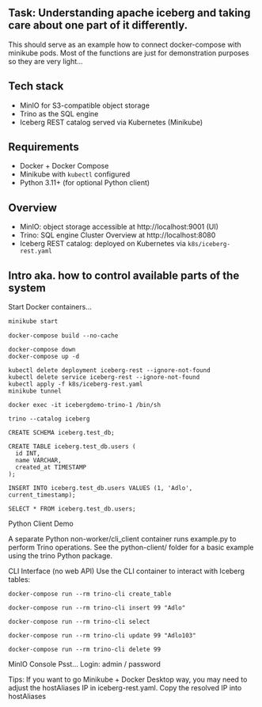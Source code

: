 ## Task: Understanding apache iceberg and taking care about one part of it differently. 
This should serve as an example how to connect docker-compose with minikube pods.
Most of the functions are just for demonstration purposes so they are very light...
## Tech stack
- MinIO for S3-compatible object storage  
- Trino as the SQL engine  
- Iceberg REST catalog served via Kubernetes (Minikube)


## Requirements
- Docker + Docker Compose
- Minikube with `kubectl` configured
- Python 3.11+ (for optional Python client)

## Overview
- MinIO: object storage accessible at http://localhost:9001 (UI)
- Trino: SQL engine Cluster Overview  at http://localhost:8080
- Iceberg REST catalog: deployed on Kubernetes via `k8s/iceberg-rest.yaml`

## Intro aka. how to control available parts of the system

Start Docker containers...

```bash
minikube start
```
```
docker-compose build --no-cache
```

```
docker-compose down
docker-compose up -d

kubectl delete deployment iceberg-rest --ignore-not-found
kubectl delete service iceberg-rest --ignore-not-found
kubectl apply -f k8s/iceberg-rest.yaml
minikube tunnel
```



```
docker exec -it icebergdemo-trino-1 /bin/sh
```
```
trino --catalog iceberg
```
```
CREATE SCHEMA iceberg.test_db;
```
```
CREATE TABLE iceberg.test_db.users (
  id INT,
  name VARCHAR,
  created_at TIMESTAMP
);
```
```
INSERT INTO iceberg.test_db.users VALUES (1, 'Adlo', current_timestamp);
```
```
SELECT * FROM iceberg.test_db.users;
```

Python Client Demo

A separate Python non-worker/cli_client container runs example.py to perform Trino operations.
See the python-client/ folder for a basic example using the trino Python package.

CLI Interface (no web API)
Use the CLI container to interact with Iceberg tables:
```
docker-compose run --rm trino-cli create_table
```
```
docker-compose run --rm trino-cli insert 99 "Adlo"
```
```
docker-compose run --rm trino-cli select
```
```
docker-compose run --rm trino-cli update 99 "Adlo103"
```
```
docker-compose run --rm trino-cli delete 99
```

MinIO Console
Psst...
Login: admin / password

Tips:
If you want to go Minikube + Docker Desktop way, you may need to adjust the hostAliases IP in iceberg-rest.yaml.
Copy the resolved IP into hostAliases

